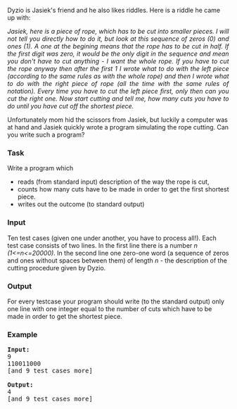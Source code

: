 <p>
Dyzio is Jasiek's friend and he also likes riddles. Here is a riddle he came up with:
</p>
<div align="justify">
<i>
Jasiek, here is a piece of rope, which has to be cut into smaller pieces.
I will not tell you directly how to do it, but look at this
sequence of zeros (0) and ones (1). A one at the begining means that the rope
has to be cut in half. If the first digit was zero, it would be the only
digit in the sequence and mean you don't have to cut anything - I want
the whole rope. If you have to cut the rope anyway then after the first
1 I wrote what to do with the left piece (according to the same rules as with
the whole rope) and then I wrote what to do with the right piece of rope
(all the time with the same rules of notation). Every time you have to
cut the left piece first, only then can you cut the right one. Now start cutting
and tell me, how many cuts you have to do until you have cut off the shortest piece.
</i>
</div>
<p>
Unfortunately mom hid the scissors from Jasiek, but luckily a computer was at hand
and Jasiek quickly wrote a program simulating the rope cutting. Can you write
such a program?
</p>
<h3> Task </h3>
<p>
Write a program which
</p>
<div align="justify">
<ul>
<li> reads (from standard input) description of the way the rope is cut,
</li>
<li> counts how many cuts have to be made in order to get the first shortest piece.
</li>
<li> writes out the outcome (to standard output)
</li>
</ul></div>
<h3> Input </h3>
<p>
Ten test cases (given one under another, you have to process all!).
Each test case consists of two lines.
In the first line there is a number <i>n (1&lt;=n&lt;=20000)</i>. In the second
line one zero-one word (a sequence of zeros and ones without spaces between them)
of length <i>n</i> - the description of the cutting procedure given by Dyzio.
</p>
<h3> Output </h3>
<p>
For every testcase your program should write (to the standard output) only
one line with one integer equal to the number of
cuts which have to be made in order to get the shortest piece.
</p>
<h3>Example</h3>
<pre><tt><b>Input:</b>
9
110011000
[and 9 test cases more]
</tt>
<tt><b>Output:</b>
4
[and 9 test cases more]
</tt>
</pre>